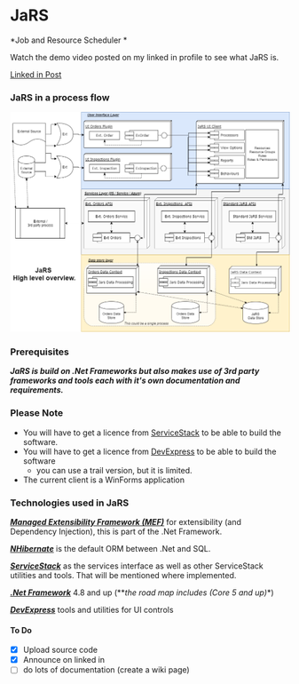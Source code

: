 # JaRS
*Job and Resource Scheduler *

Watch the demo video posted on my linked in profile to see what JaRS is.

[Linked in Post](https://www.linkedin.com/posts/cobyc_jars-job-and-resource-scheduler-introduction-activity-6635079166310002689-h08Q)


### JaRS in a process flow

![jars flow image](documentation/images/Jars_Diagram.png)


### Prerequisites

_**JaRS is build on .Net Frameworks but also makes use of 3rd party frameworks and tools each with it's own documentation and requirements.**_

### Please Note
- You will have to get a licence from [ServiceStack](https://servicestack.net/) to be able to build the software.
- You will have to get a licence from [DevExpress](https://www.devexpress.com/) to be able to build the software
  - you can use a trail version, but it is limited.
- The current client is a WinForms application

### Technologies used in JaRS
[**_Managed Extensibility Framework (MEF)_**](https://docs.microsoft.com/en-us/dotnet/framework/mef/) for extensibility (and Dependency Injection), this is part of the .Net Framework.

[**_NHibernate_**](https://nhibernate.info/) is the default ORM between .Net and SQL.

[**_ServiceStack_**](https://servicestack.net/) as the services interface as well as other ServiceStack utilities and tools. That will be mentioned where implemented.

[**_.Net Framework_**](https://dotnet.microsoft.com/) 4.8 and up (**_the road map includes (Core 5 and up)_*)

[**_DevExpress_**](https://www.devexpress.com/) tools and utilities for UI controls

#### To Do
- [x] Upload source code
- [x] Announce on linked in
- [ ] do lots of documentation (create a wiki page)
